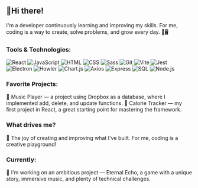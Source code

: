 ## 👋Hi there! 
I'm a developer continuously learning and improving my skills. For me, coding is a way to create, solve problems, and grow every day. 🚀🖥️

### Tools & Technologies:
![React](https://img.shields.io/badge/React-20232A?style=flat&logo=react&logoColor=61DAFB)
![JavaScript](https://img.shields.io/badge/JavaScript-F7DF1E?style=flat&logo=javascript&logoColor=black)
![HTML](https://img.shields.io/badge/HTML5-E34F26?style=flat&logo=html5&logoColor=white)
![CSS](https://img.shields.io/badge/CSS3-1572B6?style=flat&logo=css3&logoColor=white)
![Sass](https://img.shields.io/badge/Sass-CC6699?style=flat&logo=sass&logoColor=white)
![Git](https://img.shields.io/badge/Git-F05032?style=flat&logo=git&logoColor=white)
![Vite](https://img.shields.io/badge/Vite-646CFF?style=flat&logo=vite&logoColor=white)
![Jest](https://img.shields.io/badge/Jest-C21325?style=flat&logo=jest&logoColor=white)
![Electron](https://img.shields.io/badge/Electron-2C2E3B?style=flat&logo=electron&logoColor=9FEAF9)
![Howler](https://img.shields.io/badge/Howler.js-20232A?style=flat&logo=&logoColor=white)
![Chart.js](https://img.shields.io/badge/Chart.js-FF6384?style=flat&logo=chartdotjs&logoColor=white)
![Axios](https://img.shields.io/badge/Axios-5A29E4?style=flat&logo=&logoColor=white)
![Express](https://img.shields.io/badge/Express-000000?style=flat&logo=express&logoColor=white)
![SQL](https://img.shields.io/badge/SQL-4479A1?style=flat&logo=mysql&logoColor=white)
![Node.js](https://img.shields.io/badge/Node.js-339933?style=flat&logo=nodedotjs&logoColor=white)

### Favorite Projects:
🎵 Music Player — a project using Dropbox as a database, where I implemented add, delete, and update functions.
🍴 Calorie Tracker — my first project in React, a great starting point for mastering the framework.

### What drives me?
🌟 The joy of creating and improving what I've built. For me, coding is a creative playground!

### Currently:
🔮 I'm working on an ambitious project — Eternal Echo, a game with a unique story, immersive music, and plenty of technical challenges.
